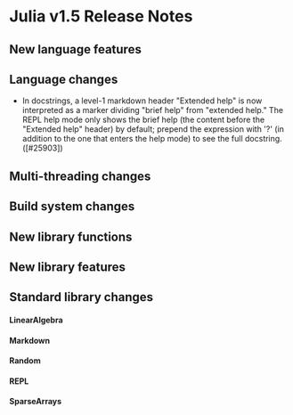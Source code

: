 Julia v1.5 Release Notes
========================

New language features
---------------------


Language changes
----------------

* In docstrings, a level-1 markdown header "Extended help" is now
  interpreted as a marker dividing "brief help" from "extended help."
  The REPL help mode only shows the brief help (the content before the
  "Extended help" header) by default; prepend the expression with '?'
  (in addition to the one that enters the help mode) to see the full
  docstring. ([#25903])

Multi-threading changes
-----------------------


Build system changes
--------------------


New library functions
---------------------


New library features
--------------------


Standard library changes
------------------------


#### LinearAlgebra


#### Markdown


#### Random


#### REPL


#### SparseArrays


<!--- generated by NEWS-update.jl: -->
